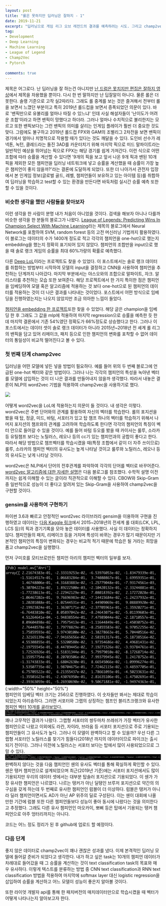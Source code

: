 ```yaml
---
layout: post
title: "롤은 못하지만 딥러닝은 잘하지 - 1"
date: 2019-11-21
excerpt: "딥러닝으로 게임 리그 오브 레전드의 결과를 예측하려는 시도. 그리고 champ2vec"
tag:
- Development
- Deep Learning
- Machine Learning
- League of Legend
- Champ2Vec
- Pytorch

comments: true
---
```


제목은 어그로다. 난 딥러닝을 잘 하는건 아니지만 [난 드럼은 못치지만 편집은 잘하지 영상](https://youtu.be/tFKMUDp86mk)에서 제목을 차용했을 뿐이다. 다시 한 번 말하지만 난 딥잘알이 아니다. 물론 롤은 더 못한다. 솔랭 기준으로 고작 실2따리다. 그래도 롤 중계를 보는 것은 즐겨해서 전부터 롤을 보면서 느꼈던 부분이고 특히 2019년 롤드컵을 보면서 증폭되었던 의문이 있다. 바로 '밴픽만으로 유불리를 얼마나 따질 수 있느냐' 인데 사실 해설자들이 '난이도가 어려운 조합'이라고 하면 밴픽이 망했다고 하더라. 그러나 얼마나 수치적으로 불리한지는 모르고 또한 밴픽보다는 그런 밴픽의 의미를 살리는 인게임 플레이가 훨씬 더 중요한 것도 맞다. 그럼에도 불구하고 2019년 롤드컵 FPX와 GAM의 조별리그 2차전을 보면 밴픽이 경기에서 얼마나 치명적으로 작용할 때가 있다는 것도 깨달을 수 있다. 도인비 선수가 레넥톤, 녹턴, 클레드라는 돌진 3AD를 카운터치기 위해 마지막 픽으로 미드 말파이트라는 일반적인 예상을 뛰어넘는 픽으로 FPX는 해당 경기를 쉽게 가져간다. 이런 식으로 어떤 조합에 따라 승률을 계산할 수 있다면 '9개의 픽을 보고 앞서 나온 9개 픽과 밴된 10개 픽을 제외한 모든 챔피언을 딥러닝 네트워크에 넣고 승률을 계산했을 때 승률이 가장 높은 챔피언이 좋지 않을까?'라는 결론에 도달하게 되었다. 또한 더 나아가서 관전자 입장에서 본 인게임 정보(글로벌 골드, 레벨, 챔피언들이 보유하고 있는 아이템 등)를 취합하여 딥러닝을 학습하고 test할 수 있는 환경을 만든다면 바둑처럼 실시간 승률 예측 또한 할 수 있을 것이다.


### 비슷한 생각을 했던 사람들을 찾아보자
이런 생각을 한 사람이 분명 내가 처음이 아니었을 것이다. 검색을 해보자 아니나 다를까 비슷한 생각을 한 분들의 블로그가 나왔다. [League of Legends: Predicting Wins In Champion Select With Machine Learning](https://hackernoon.com/league-of-legends-predicting-wins-in-champion-select-with-machine-learning-6496523a7ea7)라는 제목의 블로그에서 Neural Network를 포함하여 SVM, random forest 등의 고전 머신러닝 기법까지 활용하였다. 이 블로그는 데이터의 수가 1400개 정도로 적고 각각의 챔피언을 one-hot으로 했는지 embedding을 했는지 정확히 표기되어 있지 않았다. 챔피언의 조합만을 input으로 했을 때 솔로 랭크 게임의 승률을 최대 60%가량의 확률로 예측했다.

다른 [Deep LoL](https://ckcks12.com/dev-reviews/deep-lol-review/)이라는 프로젝트도 찾을 수 있었다. 이 포스트에서는 솔로 랭크 데이터를 취합하는 방법부터 시작하여 모델의 input을 결정하고 CNN을 사용하여 챔피언을 추천하는 단계까지 나아갔다. 마지막 부분에서는 야스오와의 조합으로 말파이트, 자크. 알리스타를 추천하는 모습 또한 보여준다. 해당 프로젝트에서 한 가지 특이한 점은 챔피언을 임베딩하여 모델 혹은 알고리즘에 적용하는 것 보다 one-hot으로 된 챔피언의 데이터를 적용하는 것이 더 나은 결과를 나타내는 것이었다. 포스트에서 어떤 방식으로 임베딩을 진행하였는지는 나오지 않았지만 조금 의아한 느낌이 들었다.

[챔피언을 embedding 한 프로젝트](https://medium.com/@yuan_tian/predicting-league-of-legends-match-outcome-with-embeddings-and-deep-learning-b7d1446c710f)또한 찾을 수 있었다. 해당 글은 champion을 임베딩 한 후 그래도 그 값을 mlp에 적용하여 마지막 regression으로 승률을 예측한 듯 한데 마지막 결론에서 기존 54%였던 정확도가 66%정도로 상승했다고 한다. 그러나 이 포스트에서는 데이터 셋이 솔로 랭크 데이터가 아니라 2015년~2018년 전 셰계 롤 리그의 밴픽을 담고 있어 리메이크, 패치 등으로 인한 챔피언의 변화를 포착할 수 없어 데이터의 통일성이 비교적 떨어진다고 볼 수 있다.

### 첫 번째 단계 champ2vec
딥러닝을 어떤 모델에 넣든 넣을 방법이 필요하다. 예를 들어 위의 두 번째 블로그에 언급된 one-hot 벡터와 같은 방법이다. 그러나 나는 각각의 챔피언의 특성을 녹아낸 벡터를 모델에 삽입하는 것이 더 나은 결과를 만들어내지 않을까 생각했다. 따라서 내놓은 결론이 NLP의 word2vec 기법을 적용하여 champ2vec을 사용하기로 했다.

<img src="http://mblogthumb3.phinf.naver.net/MjAxODEyMTlfMTcz/MDAxNTQ1MjA0MTk4NDQy.-lCTSpFhyK1yb6_e8FaFoZwZmMb_-rRZ04AnFmNijB4g.ID8x5cmkX8obTOxG8yoq39JRURXvKBPjbxY_z5M90bkg.JPEG.cine_play/707211_1532672215.jpg?type=w800" style="max-width: 50%; height: auto;">  

어떻게 word2vec을 LoL에 적용하는지 의문이 들 것이다. 내 생각은 이렇다. word2vec은 주변 단어와의 관계를 활용하여 자신의 벡터를 학습한다. 롤의 포지션을 봤을 때 탑, 정글, 미드, 바텀, 서포터가 있고 탑 챔프 하나의 벡터를 학습하기 위해서 나머지 포지션의 챔프와의 관계를 고려하여 학습하도록 한다면 각각의 챔피언의 특징이 벡터 안으로 들어갈 수 있을 것이다. 예를 들어 바텀 듀오를 봤을 때 카이사는 룰루, 소라카 등 유틸챔프 보다는 노틸러스, 레오나 등의 cc기 있는 챔피언과의 궁합이 좋다고 한다. 따라서 해당 방법으로 챔프벡터를 학습시켰을 때(특정 조합에서 같이 더 자주 쓰이므로)  룰루, 소라카의 챔피언 벡터의 유사도는 높게 나타날 것이고 룰루와 노틸러스, 레오나 등의 유사도는 낮게 나타날 것이다. 

word2vec은 NLP에서 단어의 전후관계를 파악하여 각각의 단어를 벡터로 바꾸어준다. [word2vec 알고리즘에 대한 자세한 설명](https://dreamgonfly.github.io/machine/learning,/natural/language/processing/2017/08/16/word2vec_explained.html)은 다음 블로그를 참조했다. 수학적 설명 이전까지는 쉽게 이해할 수 있는 글이라 직관적으로 이해할 수 있다. CBOW와 Skip-Gram 중 일반적으로 성능이 더 좋다고 알려져 있는 Skip-Gram을 사용하여 champ2vec을 구현할 것이다.

### gensim을 사용하여 구현하기

파이썬 3.6과 빠르고 안정적인 word2vec 라이브러리 gensim을 이용하여 구현을 진행하였고 데이터는 [다음 Kaggle 링크](https://www.kaggle.com/chuckephron/leagueoflegends)에서 2015~2018년의 전세계 롤 대회(LCK, LPL, LCS 등)의 픽과 경기기록을 모아 놓은 데이터를 사용했다. 사실 이 데이터는 정확하지 않다. 챔피언들의 패치, 리메이크 등을 거치며 특성이 바뀌는 경우가 많기 때문이지만 기본적인 챔피언의 특징이 변화되는 경우는 비교적 적기 때문에 학습은 될 거라는 희망을 품고 champ2vec을 실행했다.

먼저 구미호를 모티브로만든 챔피언 아리의 챔피언 벡터의 일부를 보자.

![아리 벡터](https://raw.githubusercontent.com/queez0405/queez0405.github.io/master/_posts/lol_project/Ahri_vector.png){:width="50%" height="50%"}  
챔피언의 임베딩 벡터 크기는 256으로 진행하였다. 이 숫자들만 봐서는 제대로 학습이 되었는지 아리송하다. 그러면 서포터와 그랩의 상징하는 챔프인 블리츠크랭크와 유사한 챔피언 벡터 10개를 골라보았다.
![블리츠 유사도](https://raw.githubusercontent.com/queez0405/queez0405.github.io/master/_posts/lol_project/Blitzcrank_similar.png)  
꽤나 고무적인 결과가 나왔다. 그랩형 서포터의 쌍두마차 쓰레쉬가 가장 벡터가 유사한 챔피언으로 나왔고 이외에도 라칸, 자이라, 브라움 등 서포터 포지션으로 주로 기용되는 챔피언들이 그 유사도가 높다. 그러나 이 모델이 완벽하다고 할 수 있을까? 우선 다른 그랩형 서포터인 노틸러스를 찾기가 힘들다(2018년 까지의 데이터이므로 파이크는 출시되기 전이다). 그러나 이전에 노틸러스는 서포터 보다는 탑에서 많이 사용되었으므로 그럴 수 있다.
![쉔 유사도](https://raw.githubusercontent.com/queez0405/queez0405.github.io/master/_posts/lol_project/Shen_similar.png)
완벽하지 않다는 것을 다음 챔피언인 쉔의 유사도 벡터를 통해 확실하게 확인할 수 있다. 쉔은 탱커 챔피언으로 설계되었으며 최근(2019년 기준)에는 서포터 포지션에서도 많이 기용되지만 우리의 데이터 셋에서는 대부분 탑솔러 포지션으로 기용되었다. 이 쉔가 가장 유사한 챔피언은 나르였다. 나르는 탱커가 아닌 딜탱인 브루저 포지션으로 약간의 의구심을 갖게 하는데 두 번째로 유사한 챔피언인 럼블이 더 이상하다. 럼블은 탱커가 아니라 딜러 챔피언이면서도 AD가 아닌 AP 위주의 딜로 구성된다. 이는 쉔이 대회에 나올 만한 기간에 럼블 또한 다른 챔피언들보다 성능이 좋아 동시에 나왔다는 것을 의미한다고 추정했다. 그래도 다른 유사 챔피언인 마오카이, 뽀삐 등은 탑에서 기용되는 탱커 챔피언으로 아주 엉터리까지는 아니다.

코드는 어느 정도 정리가 된 후 github에 업로드 할 예정이다.

### 다음 단계
좋지 않은 데이터로 champ2vec이 꽤나 괜찮은 성과를 냈다. 이제 본격적인 딥러닝 모델에 들어갈 준비가 되었다고 생각한다. 내가 하고 싶은 task는 10개의 챔피언 데이터가 차례대로 들어갔을 때 그 승률을 계산하는 것이 text classification task의 목표와 매우 유사하다. 이렇게 텍스트를 분류하는 방법 중 CNN text classification과 RNN text classification 방법을 적용하여 마지막에 softmax layer 대신 logistic regression을 삽입하여 승률을 계산하고 어느 모델이 성능이 좋은지 알아볼 것이다.

또한 라이엇 개발자 api를 통해 한 패치버전의 매치데이터만으로 학습시켰을 때 벡터가 어떻게 나타나는지 알아보고자 한다.
